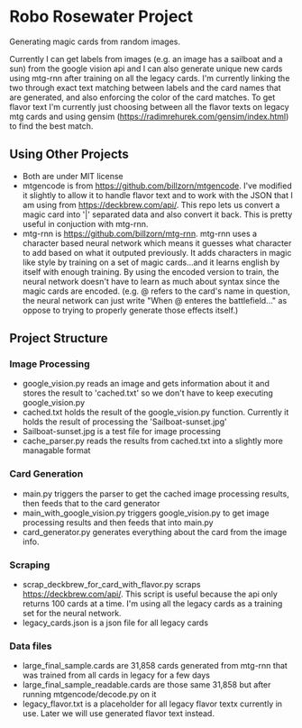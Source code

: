 # Robo Rosewater Project
Generating magic cards from random images.

Currently I can get labels from images (e.g. an image has a sailboat and a sun) from the google vision api and I can also generate unique new cards using mtg-rnn after training on all the legacy cards. I'm currently linking the two through exact text matching between labels and the card names that are generated, and also enforcing the color of the card matches. To get flavor text I'm currently just choosing between all the flavor texts on legacy mtg cards and using gensim (https://radimrehurek.com/gensim/index.html) to find the best match.

## Using Other Projects
- Both are under MIT license
- mtgencode is from https://github.com/billzorn/mtgencode. I've modified it slightly to allow it to handle flavor text and to work with the JSON that I am using from https://deckbrew.com/api/. This repo lets us convert a magic card into '|' separated data and also convert it back. This is pretty useful in conjuction with mtg-rnn.
- mtg-rnn is https://github.com/billzorn/mtg-rnn. mtg-rnn uses a character based neural network which means it guesses what character to add based on what it outputed previously. It adds characters in magic like style by training on a set of magic cards...and it learns english by itself with enough training. By using the encoded version to train, the neural network doesn't have to learn as much about syntax since the magic cards are encoded. (e.g. @ refers to the card's name in question, the neural network can just write "When @ enteres the battlefield..." as oppose to trying to properly generate those effects itself.)

## Project Structure
### Image Processing
- google_vision.py reads an image and gets information about it and stores the result to 'cached.txt' so we don't have to keep executing google_vision.py
- cached.txt holds the result of the google_vision.py function. Currently it holds the result of processing the 'Sailboat-sunset.jpg'
- Sailboat-sunset.jpg is a test file for image processing
- cache_parser.py reads the results from cached.txt into a slightly more managable format

### Card Generation
- main.py triggers the parser to get the cached image processing results, then feeds that to the card generator
- main_with_google_vision.py triggers google_vision.py to get image processing results and then feeds that into main.py
- card_generator.py generates everything about the card from the image info.

### Scraping
- scrap_deckbrew_for_card_with_flavor.py scraps https://deckbrew.com/api/. This script is useful because the api only returns 100 cards at a time. I'm using all the legacy cards as a training set for the neural network.
- legacy_cards.json is a json file for all legacy cards

### Data files
- large_final_sample.cards are 31,858 cards generated from mtg-rnn that was trained from all cards in legacy for a few days
- large_final_sample_readable.cards are those same 31,858 but after running mtgencode/decode.py on it
- legacy_flavor.txt is a placeholder for all legacy flavor textx currently in use. Later we will use generated flavor text instead.
